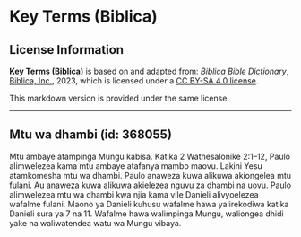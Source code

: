 # Key Terms (Biblica)

## License Information

**Key Terms (Biblica)** is based on and adapted from: _Biblica Bible Dictionary_, [Biblica, Inc.](https://www.biblica.com/), 2023, which is licensed under a [CC BY-SA 4.0 license](https://creativecommons.org/licenses/by-sa/4.0/legalcode.en).

This markdown version is provided under the same license.



--------------------------------

## Mtu wa dhambi (id: 368055)

Mtu ambaye atampinga Mungu kabisa. Katika 2 Wathesalonike 2:1–12, Paulo alimwelezea kama mtu ambaye atafanya mambo maovu. Lakini Yesu atamkomesha mtu wa dhambi. Paulo anaweza kuwa alikuwa akiongelea mtu fulani. Au anaweza kuwa alikuwa akielezea nguvu za dhambi na uovu. Paulo alimwelezea mtu wa dhambi kwa njia kama vile Danieli alivyoelezea wafalme fulani. Maono ya Danieli kuhusu wafalme hawa yalirekodiwa katika Danieli sura ya 7 na 11\. Wafalme hawa walimpinga Mungu, waliongea dhidi yake na waliwatendea watu wa Mungu vibaya.


